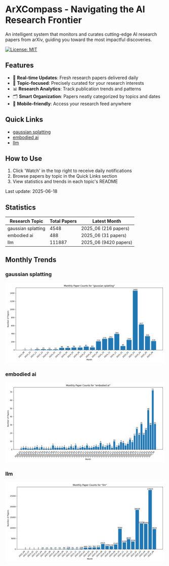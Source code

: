 # ArXCompass - Navigating the AI Research Frontier
An intelligent system that monitors and curates cutting-edge AI research papers from arXiv, guiding you toward the most impactful discoveries.

[![License: MIT](https://img.shields.io/badge/License-MIT-yellow.svg)](https://opensource.org/licenses/MIT)

## Features

- 🔄 **Real-time Updates**: Fresh research papers delivered daily
- 🎯 **Topic-focused**: Precisely curated for your research interests
- 📊 **Research Analytics**: Track publication trends and patterns
- 🗂️ **Smart Organization**: Papers neatly categorized by topics and dates
- 📱 **Mobile-friendly**: Access your research feed anywhere

## Quick Links

- [gaussian splatting](papers/gaussian_splatting/)
- [embodied ai](papers/embodied_ai/)
- [llm](papers/llm/)

## How to Use

1. Click 'Watch' in the top right to receive daily notifications
2. Browse papers by topic in the Quick Links section
3. View statistics and trends in each topic's README

Last update: 2025-06-18

## Statistics

| Research Topic | Total Papers | Latest Month |
| --- | --- | --- |
| gaussian splatting | 4548 | 2025_06 (216 papers) |
| embodied ai | 488 | 2025_06 (31 papers) |
| llm | 111887 | 2025_06 (9420 papers) |

## Monthly Trends

### gaussian splatting

![Monthly Paper Counts for gaussian splatting](papers/gaussian_splatting/monthly_stats.png)

### embodied ai

![Monthly Paper Counts for embodied ai](papers/embodied_ai/monthly_stats.png)

### llm

![Monthly Paper Counts for llm](papers/llm/monthly_stats.png)

